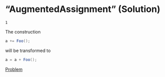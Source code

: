 # “AugmentedAssignment” (Solution)

```
1
```

The construction

```cs
a += Foo();
```

will be transformed to

```cs
a = a + Foo();
```

[Problem](./AugmentedAssignment-P.md)